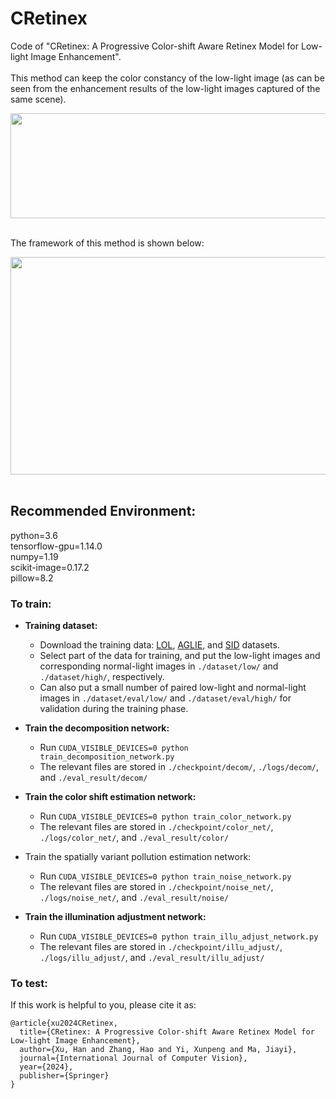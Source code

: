 # CRetinex
Code of "CRetinex: A Progressive Color-shift Aware Retinex Model for Low-light Image Enhancement".<br><br>
This method can keep the color constancy of the low-light image (as can be seen from the enhancement results of the low-light images captured of the same scene).
<div align=center><img src="https://github.com/hanna-xu/others/blob/master/images/CRetinex_ex.png" width="870" height="168"/></div>
<br>

The framework of this method is shown below:
<div align=center><img src="https://github.com/hanna-xu/others/blob/master/images/CRetinex_framework.png" width="870" height="348"/></div>
<br>


## Recommended Environment:
python=3.6<br>
tensorflow-gpu=1.14.0<br>
numpy=1.19<br>
scikit-image=0.17.2<br>
pillow=8.2<br>

### To train:
* __Training dataset:__
  *  Download the training data: [LOL](https://daooshee.github.io/BMVC2018website/), [AGLIE](https://phi-ai.buaa.edu.cn/project/AgLLNet/index.htm), and [SID](https://github.com/cchen156/Learning-to-See-in-the-Dark) datasets.
  * Select part of the data for training, and put the low-light images and corresponding normal-light images in `./dataset/low/` and `./dataset/high/`, respectively.
  * Can also put a small number of paired low-light and normal-light images in `./dataset/eval/low/` and `./dataset/eval/high/` for validation during the training phase.

* __Train the decomposition network:__<br>
  * Run ```CUDA_VISIBLE_DEVICES=0 python train_decomposition_network.py```<br>
  * The relevant files are stored in `./checkpoint/decom/`, `./logs/decom/`, and `./eval_result/decom/`

* __Train the color shift estimation network:__<br>
  * Run ```CUDA_VISIBLE_DEVICES=0 python train_color_network.py```<br>
  * The relevant files are stored in `./checkpoint/color_net/`, `./logs/color_net/`, and `./eval_result/color/`

* Train the spatially variant pollution estimation network:<br>
  * Run ```CUDA_VISIBLE_DEVICES=0 python train_noise_network.py```<br>
  * The relevant files are stored in `./checkpoint/noise_net/`, `./logs/noise_net/`, and `./eval_result/noise/`

* __Train the illumination adjustment network:__<br>
  * Run ```CUDA_VISIBLE_DEVICES=0 python train_illu_adjust_network.py```<br>
  * The relevant files are stored in `./checkpoint/illu_adjust/`, `./logs/illu_adjust/`, and `./eval_result/illu_adjust/`

### To test:

If this work is helpful to you, please cite it as:
```
@article{xu2024CRetinex,
  title={CRetinex: A Progressive Color-shift Aware Retinex Model for Low-light Image Enhancement},
  author={Xu, Han and Zhang, Hao and Yi, Xunpeng and Ma, Jiayi},
  journal={International Journal of Computer Vision},
  year={2024},
  publisher={Springer}
}
```
